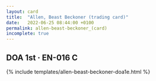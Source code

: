 ```yaml
---
layout: card
title:  "Allen, Beast Beckoner (trading card)"
date:   2022-06-25 08:44:00 +0100
permalink: allen-beast-beckoner_(card)
incomplete: true
---
```


## DOA 1st &middot; EN-016 C

{% include templates/allen-beast-beckoner-doa1e.html %}